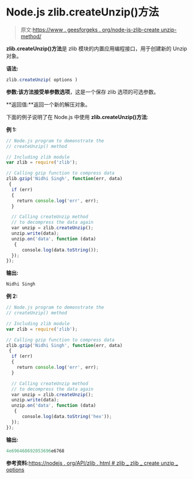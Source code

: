 # Node.js zlib.createUnzip()方法

> 原文:[https://www . geesforgeks . org/node-js-zlib-create unzip-method/](https://www.geeksforgeeks.org/node-js-zlib-createunzip-method/)

**zlib.createUnzip()方法**是 zlib 模块的内置应用编程接口，用于创建新的 Unzip 对象。

**语法:**

```js
zlib.createUnzip( options )
```

**参数:**该方法接受单参数**选项**，这是一个保存 zlib 选项的可选参数。

**返回值:**返回一个新的解压对象。

下面的例子说明了在 Node.js 中使用 **zlib.createUnzip()方法**:

**例 1:**

```js
// Node.js program to demonstrate the     
// createUnzip() method

// Including zlib module
var zlib = require('zlib');

// Calling gzip function to compress data
zlib.gzip('Nidhi Singh', function(err, data)
 {
  if (err) 
  { 
    return console.log('err', err);
  }

  // Calling createUnzip method
  // to decompress the data again
  var unzip = zlib.createUnzip();
  unzip.write(data);
  unzip.on('data', function (data)
   {
      console.log(data.toString());
  });
});
```

**输出:**

```js
Nidhi Singh

```

**例 2:**

```js
// Node.js program to demonstrate the     
// createUnzip() method

// Including zlib module
var zlib = require('zlib');

// Calling gzip function to compress data
zlib.gzip('Nidhi Singh', function(err, data)
 {
  if (err) 
  { 
    return console.log('err', err);
  }

  // Calling createUnzip method
  // to decompress the data again
  var unzip = zlib.createUnzip();
  unzip.write(data);
  unzip.on('data', function (data)
   {
      console.log(data.toString('hex'));
  });
});
```

**输出:**

```js
4e696468692053696e6768

```

**参考资料:**[https://nodejs . org/API/zlib . html # zlib _ zlib _ create unzip _ options](https://nodejs.org/api/zlib.html#zlib_zlib_createunzip_options)